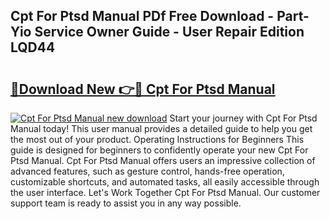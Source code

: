 ## Cpt For Ptsd Manual PDf Free Download - Part-Yio Service Owner Guide - User Repair Edition LQD44

# <h2><a href="http://bc16012.oget.top/?id=Cpt+For+Ptsd+Manual">🔗Download New 👉🔴 Cpt For Ptsd Manual</a></h2>

[![Cpt For Ptsd Manual new download](https://i.imgur.com/5g1atiW.png)](http://bc16012.oget.top/?id=Cpt+For+Ptsd+Manual)
Start your journey with Cpt For Ptsd Manual today! This user manual provides a detailed guide to help you get the most out of your product. Operating Instructions for Beginners This guide is designed for beginners to confidently operate your new Cpt For Ptsd Manual. Cpt For Ptsd Manual offers users an impressive collection of advanced features, such as gesture control, hands-free operation, customizable shortcuts, and automated tasks, all easily accessible through the user interface. Let's Work Together Cpt For Ptsd Manual. Our customer support team is ready to assist you in any way possible.
